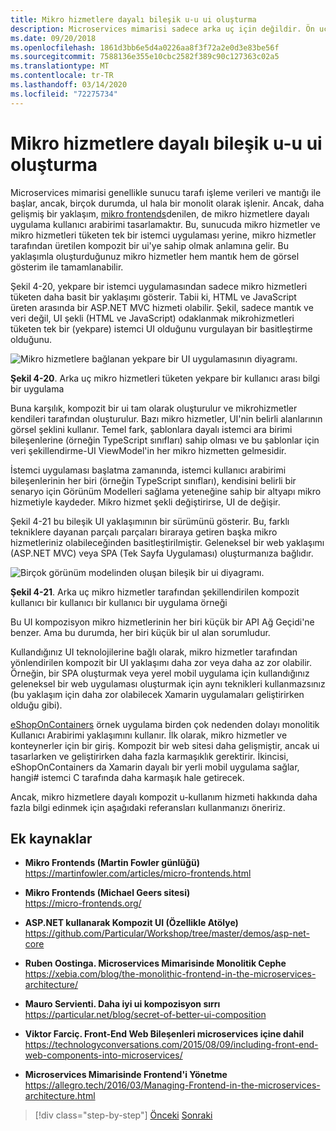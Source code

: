 ```yaml
---
title: Mikro hizmetlere dayalı bileşik u-u ui oluşturma
description: Microservices mimarisi sadece arka uç için değildir. Ön uçta kullanarak bir göz görünümü alın.
ms.date: 09/20/2018
ms.openlocfilehash: 1861d3bb6e5d4a0226aa8f3f72a2e0d3e83be56f
ms.sourcegitcommit: 7588136e355e10cbc2582f389c90c127363c02a5
ms.translationtype: MT
ms.contentlocale: tr-TR
ms.lasthandoff: 03/14/2020
ms.locfileid: "72275734"
---
```

# <a name="creating-composite-ui-based-on-microservices"></a>Mikro hizmetlere dayalı bileşik u-u ui oluşturma

Microservices mimarisi genellikle sunucu tarafı işleme verileri ve mantığı ile başlar, ancak, birçok durumda, uI hala bir monolit olarak işlenir. Ancak, daha gelişmiş bir yaklaşım, [mikro frontends](https://martinfowler.com/articles/micro-frontends.html)denilen, de mikro hizmetlere dayalı uygulama kullanıcı arabirimi tasarlamaktır. Bu, sunucuda mikro hizmetler ve mikro hizmetleri tüketen tek bir istemci uygulaması yerine, mikro hizmetler tarafından üretilen kompozit bir ui'ye sahip olmak anlamına gelir. Bu yaklaşımla oluşturduğunuz mikro hizmetler hem mantık hem de görsel gösterim ile tamamlanabilir.

Şekil 4-20, yekpare bir istemci uygulamasından sadece mikro hizmetleri tüketen daha basit bir yaklaşımı gösterir. Tabii ki, HTML ve JavaScript üreten arasında bir ASP.NET MVC hizmeti olabilir. Şekil, sadece mantık ve veri değil, UI şekli (HTML ve JavaScript) odaklanmak mikrohizmetleri tüketen tek bir (yekpare) istemci UI olduğunu vurgulayan bir basitleştirme olduğunu.

![Mikro hizmetlere bağlanan yekpare bir UI uygulamasının diyagramı.](./media/microservice-based-composite-ui-shape-layout/monolith-ui-consume-microservices.png)

**Şekil 4-20**. Arka uç mikro hizmetleri tüketen yekpare bir kullanıcı arası bilgi bir uygulama

Buna karşılık, kompozit bir ui tam olarak oluşturulur ve mikrohizmetler kendileri tarafından oluşturulur. Bazı mikro hizmetler, UI'nin belirli alanlarının görsel şeklini kullanır. Temel fark, şablonlara dayalı istemci ara birimi bileşenlerine (örneğin TypeScript sınıfları) sahip olması ve bu şablonlar için veri şekillendirme-UI ViewModel'in her mikro hizmetten gelmesidir.

İstemci uygulaması başlatma zamanında, istemci kullanıcı arabirimi bileşenlerinin her biri (örneğin TypeScript sınıfları), kendisini belirli bir senaryo için Görünüm Modelleri sağlama yeteneğine sahip bir altyapı mikro hizmetiyle kaydeder. Mikro hizmet şekli değiştirirse, UI de değişir.

Şekil 4-21 bu bileşik UI yaklaşımının bir sürümünü gösterir. Bu, farklı tekniklere dayanan parçalı parçaları biraraya getiren başka mikro hizmetleriniz olabileceğinden basitleştirilmiştir. Geleneksel bir web yaklaşımı (ASP.NET MVC) veya SPA (Tek Sayfa Uygulaması) oluşturmanıza bağlıdır.

![Birçok görünüm modelinden oluşan bileşik bir ui diyagramı.](./media/microservice-based-composite-ui-shape-layout/microservice-generate-composite-ui.png)

**Şekil 4-21**. Arka uç mikro hizmetler tarafından şekillendirilen kompozit kullanıcı bir kullanıcı bir kullanıcı bir uygulama örneği

Bu UI kompozisyon mikro hizmetlerinin her biri küçük bir API Ağ Geçidi'ne benzer. Ama bu durumda, her biri küçük bir uI alan sorumludur.

Kullandığınız UI teknolojilerine bağlı olarak, mikro hizmetler tarafından yönlendirilen kompozit bir UI yaklaşımı daha zor veya daha az zor olabilir. Örneğin, bir SPA oluşturmak veya yerel mobil uygulama için kullandığınız geleneksel bir web uygulaması oluşturmak için aynı teknikleri kullanmazsınız (bu yaklaşım için daha zor olabilecek Xamarin uygulamaları geliştirirken olduğu gibi).

[eShopOnContainers](https://aka.ms/MicroservicesArchitecture) örnek uygulama birden çok nedenden dolayı monolitik Kullanıcı Arabirimi yaklaşımını kullanır. İlk olarak, mikro hizmetler ve konteynerler için bir giriş. Kompozit bir web sitesi daha gelişmiştir, ancak ui tasarlarken ve geliştirirken daha fazla karmaşıklık gerektirir. İkincisi, eShopOnContainers da Xamarin dayalı bir yerli mobil uygulama sağlar, hangi\# istemci C tarafında daha karmaşık hale getirecek.

Ancak, mikro hizmetlere dayalı kompozit u-kullanım hizmeti hakkında daha fazla bilgi edinmek için aşağıdaki referansları kullanmanızı öneririz.

## <a name="additional-resources"></a>Ek kaynaklar

- **Mikro Frontends (Martin Fowler günlüğü)**  
  <https://martinfowler.com/articles/micro-frontends.html>
  
- **Mikro Frontends (Michael Geers sitesi)**  
  <https://micro-frontends.org/>
  
- **ASP.NET kullanarak Kompozit UI (Özellikle Atölye)**  
  <https://github.com/Particular/Workshop/tree/master/demos/asp-net-core>

- **Ruben Oostinga. Microservices Mimarisinde Monolitik Cephe**  
  <https://xebia.com/blog/the-monolithic-frontend-in-the-microservices-architecture/>

- **Mauro Servienti. Daha iyi ui kompozisyon sırrı**  
  <https://particular.net/blog/secret-of-better-ui-composition>

- **Viktor Farciç. Front-End Web Bileşenleri microservices içine dahil**  
  <https://technologyconversations.com/2015/08/09/including-front-end-web-components-into-microservices/>

- **Microservices Mimarisinde Frontend'i Yönetme**  
  <https://allegro.tech/2016/03/Managing-Frontend-in-the-microservices-architecture.html>

>[!div class="step-by-step"]
>[Önceki](microservices-addressability-service-registry.md)
>[Sonraki](resilient-high-availability-microservices.md)
